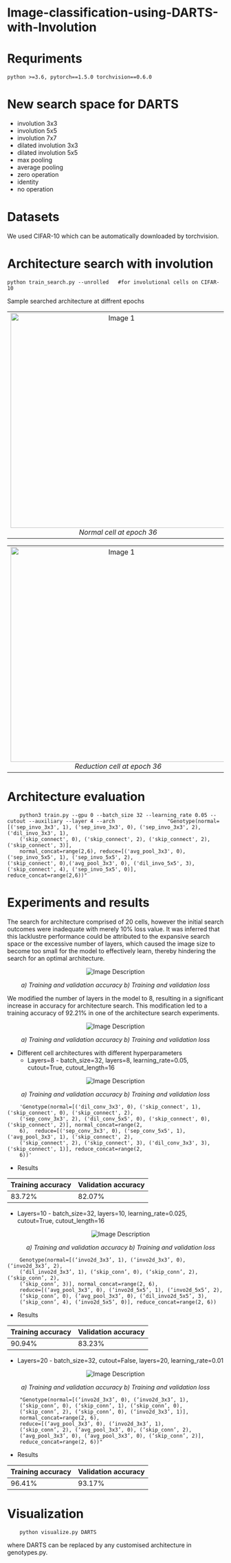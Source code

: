 # Image-classification-using-DARTS-with-Involution
# Requriments
    python >=3.6, pytorch==1.5.0 torchvision==0.6.0
# New search space for DARTS

- involution 3x3
- involution 5x5
- involution 7x7
- dilated involution 3x3
- dilated involution 5x5
- max pooling
- average pooling
- zero operation
- identity
- no operation



# Datasets
  We used CIFAR-10 which can be automatically downloaded by torchvision.
# Architecture search with involution
    python train_search.py --unrolled   #for involutional cells on CIFAR-10

Sample searched architecture at diffrent epochs

<div align="center">
  <table>
    <tr>
      <td style="text-align:center">
        <img src="Figures/normal_81_page-0001.jpg" alt="Image 1" width="500" />
        <br />
        <em>Normal cell at epoch 36</em>
      </td>
      <td style="text-align:center">
        <img src="Figures/normal_86_page-0001.jpg" alt="Image 2" width="350" />
        <br />
        <em>Normal cell at epoch 46</em>
      </td>
    </tr>
  </table>
</div>

<div align="center">
  <table>
    <tr>
      <td style="text-align:center">
        <img src="Figures/reduction_81_page-0001.jpg" alt="Image 1" width="500" />
        <br />
        <em>Reduction cell at epoch 36</em>
      </td>
      <td style="text-align:center">
        <img src="Figures/reduction_86_page-0001.jpg" alt="Image 2" width="350" />
        <br />
        <em>Reduction cell at epoch 46</em>
      </td>
    </tr>
  </table>
</div>

# Architecture evaluation 
        python3 train.py --gpu 0 --batch_size 32 --learning_rate 0.05 --cutout --auxiliary --layer 4 --arch                 "Genotype(normal=[('sep_invo_3x3', 1), ('sep_invo_3x3', 0), ('sep_invo_3x3', 2), ('dil_invo_3x3', 1),
        ('skip_connect', 0), ('skip_connect', 2), ('skip_connect', 2), ('skip_connect', 3)], 
        normal_concat=range(2,6), reduce=[('avg_pool_3x3', 0), ('sep_invo_5x5', 1), ('sep_invo_5x5', 2),                   ('skip_connect', 0),('avg_pool_3x3', 0), ('dil_invo_5x5', 3), ('skip_connect', 4), ('sep_invo_5x5', 0)],            reduce_concat=range(2,6))"

# Experiments and results
The search for architecture comprised of 20 cells, however the initial search outcomes were inadequate with merely 10% loss value. It was inferred that this lacklustre performance could be attributed to the expansive search space or the excessive number of layers, which caused the image size to become too small for the model to effectively
learn, thereby hindering the search for an optimal architecture. 
 <div align="center">
  <img src="Figures/training.png" alt="Image Description">
  <p><em>a) Training and validation accuracy b) Training and validation loss</em></p>
</div>

We modified the number of layers in the model to 8, resulting in a significant increase in accuracy for architecture search. This modification led to a training accuracy of 92.21% in one of the architecture search experiments. 

<div align="center">
  <img src="Figures/training_8.png" alt="Image Description">
  <p><em>a) Training and validation accuracy b) Training and validation loss</em></p>
</div>

- Different cell architectures with different hyperparameters
  - Layers=8
        - batch_size=32, layers=8, learning_rate=0.05, cutout=True, cutout_length=16
<div align="center">
  <img src="Figures/training_8_new.png" alt="Image Description">
  <p><em>a) Training and validation accuracy b) Training and validation loss</em></p>
</div>

        'Genotype(normal=[('dil_conv_3x3', 0), ('skip_connect', 1), ('skip_connect', 0), ('skip_connect', 2), 
        ('sep_conv_3x3', 2), ('dil_conv_5x5', 0), ('skip_connect', 0), ('skip_connect', 2)], normal_concat=range(2, 
        6),  reduce=[('sep_conv_3x3', 0), ('sep_conv_5x5', 1), ('avg_pool_3x3', 1), ('skip_connect', 2), 
        ('skip_connect', 2), ('skip_connect', 3), ('dil_conv_3x3', 3), ('skip_connect', 1)], reduce_concat=range(2, 
        6))'
        
- Results

| Training accuracy | Validation accuracy |
|----------|----------|
| 83.72% | 82.07% |



- Layers=10
      - batch_size=32, layers=10, learning_rate=0.025, cutout=True, cutout_length=16

  <div align="center">
  <img src="Figures/training_10.png" alt="Image Description">
  <p><em>a) Training and validation accuracy b) Training and validation loss</em></p>
</div>

        Genotype(normal=[(‘invo2d_3x3’, 1), (‘invo2d_3x3’, 0), (‘invo2d_3x3’, 2),
        (‘dil_invo2d_3x3’, 1), (‘skip_conn’, 0), (‘skip_conn’, 2), (‘skip_conn’, 2),
        (‘skip_conn’, 3)], normal_concat=range(2, 6),
        reduce=[(‘avg_pool_3x3’, 0), (‘invo2d_5x5’, 1), (‘invo2d_5x5’, 2),
        (‘skip_conn’, 0), (‘avg_pool_3x3’, 0), (‘dil_invo2d_5x5’, 3),
        (‘skip_conn’, 4), (‘invo2d_5x5’, 0)], reduce_concat=range(2, 6))
        
- Results

| Training accuracy | Validation accuracy |
|----------|----------|
| 90.94% | 83.23% |

- Layers=20
      - batch_size=32, cutout=False, layers=20, learning_rate=0.01


<div align="center">
  <img src="Figures/training_20.png" alt="Image Description">
  <p><em>a) Training and validation accuracy b) Training and validation loss</em></p>
</div>

        "Genotype(normal=[(‘invo2d_3x3’, 0), (‘invo2d_3x3’, 1),
        (‘skip_conn’, 0), (‘skip_conn’, 1), (‘skip_conn’, 0),
        (‘skip_conn’, 2), (‘skip_conn’, 0), (‘invo2d_3x3’, 1)],
        normal_concat=range(2, 6),
        reduce=[(‘avg_pool_3x3’, 0), (‘invo2d_3x3’, 1),
        (‘skip_conn’, 2), (‘avg_pool_3x3’, 0), (‘skip_conn’, 2),
        (‘avg_pool_3x3’, 0), (‘avg_pool_3x3’, 0), (‘skip_conn’, 2)],
        reduce_concat=range(2, 6))"


- Results

| Training accuracy | Validation accuracy |
|----------|----------|
| 96.41% | 93.17% |


# Visualization 
        python visualize.py DARTS

where DARTS can be replaced by any customised architecture in genotypes.py.



  















